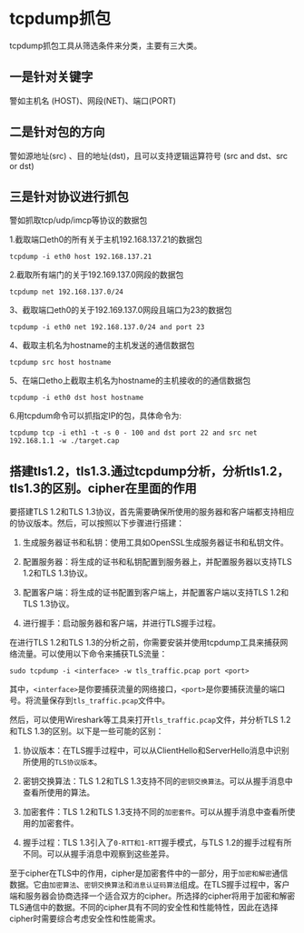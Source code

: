 # tcpdump抓包

tcpdump抓包工具从筛选条件来分类，主要有三大类。

## 一是针对关键字

警如主机名 (HOST)、网段(NET)、端口(PORT)

## 二是针对包的方向

警如源地址(src) 、目的地址(dst)，且可以支持逻辑运算符号 (src and dst、src or dst) 

## 三是针对协议进行抓包

警如抓取tcp/udp/imcp等协议的数据包

1.截取端口eth0的所有关于主机192.168.137.21的数据包

```shell
tcpdump -i eth0 host 192.168.137.21
```

2.截取所有端门的关于192.169.137.0网段的数据包

```shell
tcpdump net 192.168.137.0/24
```

3、截取端口eth0的关于192.169.137.0网段且端口为23的数据包

```shell
tcpdump -i eth0 net 192.168.137.0/24 and port 23
```

4、截取主机名为hostname的主机发送的通信数据包

```shell
tcpdump src host hostname
```

5、在端口etho上截取主机名为hostname的主机接收的的通信数据包

```shell
tcpdump -i eth0 dst host hostname
```

6.用tcpdum命令可以抓指定IP的包，具体命令为:

```shell
tcpdump tcp -i eth1 -t -s 0 - 100 and dst port 22 and src net 192.168.1.1 -w ./target.cap
```

## 搭建tls1.2，tls1.3.通过tcpdump分析，分析tls1.2，tls1.3的区别。cipher在里面的作用

要搭建TLS 1.2和TLS 1.3协议，首先需要确保所使用的服务器和客户端都支持相应的协议版本。然后，可以按照以下步骤进行搭建：

1. 生成服务器证书和私钥：使用工具如OpenSSL生成服务器证书和私钥文件。

2. 配置服务器：将生成的证书和私钥配置到服务器上，并配置服务器以支持TLS 1.2和TLS 1.3协议。

3. 配置客户端：将生成的证书配置到客户端上，并配置客户端以支持TLS 1.2和TLS 1.3协议。

4. 进行握手：启动服务器和客户端，并进行TLS握手过程。

在进行TLS 1.2和TLS 1.3的分析之前，你需要安装并使用tcpdump工具来捕获网络流量。可以使用以下命令来捕获TLS流量：

```shell
sudo tcpdump -i <interface> -w tls_traffic.pcap port <port>
```

其中，`<interface>`是你要捕获流量的网络接口，`<port>`是你要捕获流量的端口号。将流量保存到`tls_traffic.pcap`文件中。

然后，可以使用Wireshark等工具来打开`tls_traffic.pcap`文件，并分析TLS 1.2和TLS 1.3的区别。以下是一些可能的区别：

1. 协议版本：在TLS握手过程中，可以从ClientHello和ServerHello消息中识别所使用的`TLS协议版本`。

2. 密钥交换算法：TLS 1.2和TLS 1.3支持不同的`密钥交换算法`。可以从握手消息中查看所使用的算法。

3. 加密套件：TLS 1.2和TLS 1.3支持不同的`加密套件`。可以从握手消息中查看所使用的加密套件。

4. 握手过程：TLS 1.3引入了`0-RTT和1-RTT`握手模式，与TLS 1.2的握手过程有所不同。可以从握手消息中观察到这些差异。

至于cipher在TLS中的作用，cipher是加密套件中的一部分，用于`加密和解密`通信数据。它由`加密算法`、`密钥交换算法`和`消息认证码算法`组成。在TLS握手过程中，客户端和服务器会协商选择一个适合双方的cipher。所选择的cipher将用于加密和解密TLS通信中的数据。不同的cipher具有不同的安全性和性能特性，因此在选择cipher时需要综合考虑安全性和性能需求。